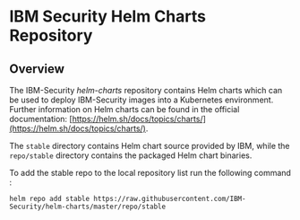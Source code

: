 # IBM Security Helm Charts Repository

## Overview

The IBM-Security *helm-charts* repository contains Helm charts which can be used to deploy IBM-Security images into a Kubernetes environment. Further information on Helm charts can be found in the official documentation: [https://helm.sh/docs/topics/charts/](https://helm.sh/docs/topics/charts/).

The `stable` directory contains Helm chart source provided by IBM, while the `repo/stable` directory contains the packaged Helm chart binaries. 

To add the stable repo to the local repository list run the following command :

```shell
helm repo add stable https://raw.githubusercontent.com/IBM-Security/helm-charts/master/repo/stable
```